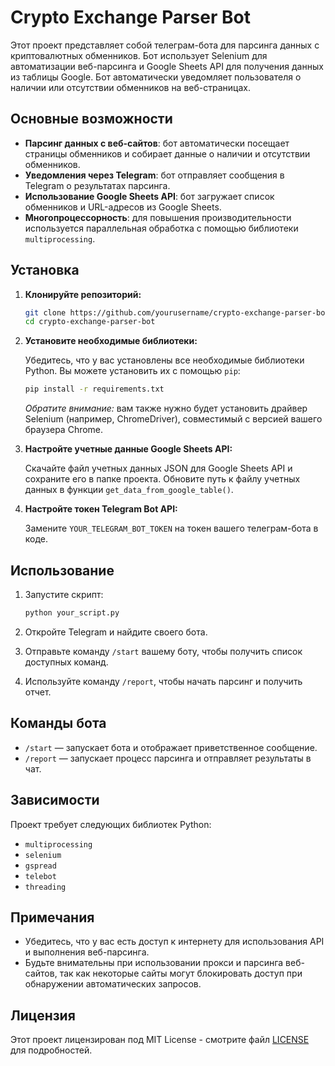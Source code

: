 
# Crypto Exchange Parser Bot

Этот проект представляет собой телеграм-бота для парсинга данных с криптовалютных обменников. Бот использует Selenium для автоматизации веб-парсинга и Google Sheets API для получения данных из таблицы Google. Бот автоматически уведомляет пользователя о наличии или отсутствии обменников на веб-страницах.

## Основные возможности

- **Парсинг данных с веб-сайтов**: бот автоматически посещает страницы обменников и собирает данные о наличии и отсутствии обменников.
- **Уведомления через Telegram**: бот отправляет сообщения в Telegram о результатах парсинга.
- **Использование Google Sheets API**: бот загружает список обменников и URL-адресов из Google Sheets.
- **Многопроцессорность**: для повышения производительности используется параллельная обработка с помощью библиотеки `multiprocessing`.

## Установка

1. **Клонируйте репозиторий:**

   ```bash
   git clone https://github.com/yourusername/crypto-exchange-parser-bot.git
   cd crypto-exchange-parser-bot
   ```

2. **Установите необходимые библиотеки:**

   Убедитесь, что у вас установлены все необходимые библиотеки Python. Вы можете установить их с помощью `pip`:

   ```bash
   pip install -r requirements.txt
   ```

   *Обратите внимание:* вам также нужно будет установить драйвер Selenium (например, ChromeDriver), совместимый с версией вашего браузера Chrome.

3. **Настройте учетные данные Google Sheets API:**

   Скачайте файл учетных данных JSON для Google Sheets API и сохраните его в папке проекта. Обновите путь к файлу учетных данных в функции `get_data_from_google_table()`.

4. **Настройте токен Telegram Bot API:**

   Замените `YOUR_TELEGRAM_BOT_TOKEN` на токен вашего телеграм-бота в коде.

## Использование

1. Запустите скрипт:

   ```bash
   python your_script.py
   ```

2. Откройте Telegram и найдите своего бота.

3. Отправьте команду `/start` вашему боту, чтобы получить список доступных команд.

4. Используйте команду `/report`, чтобы начать парсинг и получить отчет.

## Команды бота

- `/start` — запускает бота и отображает приветственное сообщение.
- `/report` — запускает процесс парсинга и отправляет результаты в чат.

## Зависимости

Проект требует следующих библиотек Python:

- `multiprocessing`
- `selenium`
- `gspread`
- `telebot`
- `threading`

## Примечания

- Убедитесь, что у вас есть доступ к интернету для использования API и выполнения веб-парсинга.
- Будьте внимательны при использовании прокси и парсинга веб-сайтов, так как некоторые сайты могут блокировать доступ при обнаружении автоматических запросов.

## Лицензия

Этот проект лицензирован под MIT License - смотрите файл [LICENSE](LICENSE) для подробностей.
